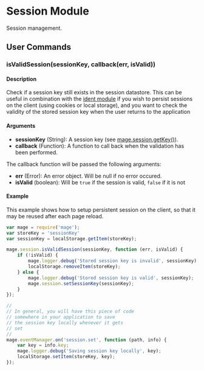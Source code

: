 Session Module
==============

Session management.

User Commands
--------------

### isValidSession(sessionKey, callback(err, isValid))

#### Description

Check if a session key still exists in the session
datastore. This can be useful in combination with
the [ident module](../ident) if you wish to persist
sessions on the client (using cookies or local storage),
and you want to check the validity of the stored session
key when the user returns to the application

#### Arguments

* **sessionKey** (String): A session key (see [mage.session.getKey()](./client.js#L35)).
* **callback** (Function): A function to call back when the validation has been performed.

The callback function will be passed the following arguments:

* **err** (Error): An error object. Will be null if no error occured.
* **isValid** (boolean): Will be `true` if the session is valid, `false` if it is not

#### Example

This example shows how to setup persistent session
on the client, so that it may be reused after each
page reload.

```javascript
var mage = require('mage');
var storeKey = 'sessionKey'
var sessionKey = localStorage.getItem(storeKey);

mage.session.isValidSession(sessionKey, function (err, isValid) {
	if (!isValid) {
		mage.logger.debug('Stored session key is invalid', sessionKey);
		localStorage.removeItem(storeKey);
	} else {
		mage.logger.debug('Stored session key is valid', sessionKey);
		mage.session.setSessionKey(sessionKey);
	}
});

//
// In general, you will have this piece of code
// somewhere in your application to save
// the session key locally whenever it gets
// set
//
mage.eventManager.on('session.set', function (path, info) {
	var key = info.key;
	mage.logger.debug('Saving session key locally', key);
	localStorage.setItem(storeKey, key);
});
```
